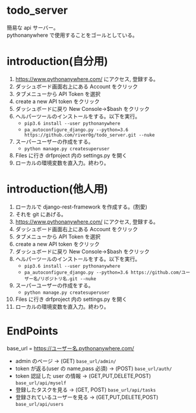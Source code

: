 # todo_server

簡易な api サーバー。\
pythonanywhere で使用することをゴールとしている。

# introduction(自分用)

1. https://www.pythonanywhere.com/ にアクセス, 登録する。
2. ダッシュボード画面右上にある Account をクリック
3. タブメニューから API Token を選択
4. create a new API token をクリック
5. ダッシュボードに戻り New Console→\$bash をクリック
6. ヘルパーツールのインストールをする。以下を実行。
   - `pip3.6 install --user pythonanywhere`
   - `pa_autoconfigure_django.py --python=3.6 https://github.com/river0g/todo_server.git --nuke`
7. スーパーユーザーの作成をする。
   - `python manage.py createsuperuser`
8. Files に行き drfproject 内の settings.py を開く
9. ローカルの環境変数を直入力。終わり。

# introduction(他人用)

1. ローカルで django-rest-framework を作成する。(割愛)
2. それを git にあげる。
3. https://www.pythonanywhere.com/ にアクセス, 登録する。
4. ダッシュボード画面右上にある Account をクリック
5. タブメニューから API Token を選択
6. create a new API token をクリック
7. ダッシュボードに戻り New Console→\$bash をクリック
8. ヘルパーツールのインストールをする。以下を実行。
   - `pip3.6 install --user pythonanywhere`
   - `pa_autoconfigure_django.py --python=3.6 https://github.com/ユーザー名/リポジトリ名.git --nuke`
9. スーパーユーザーの作成をする。
   - `python manage.py createsuperuser`
10. Files に行き drfproject 内の settings.py を開く
11. ローカルの環境変数を直入力。終わり。

# EndPoints

base_url = https://ユーザー名.pythonanywhere.com/

- admin のページ → (GET) `base_url/admin/`
- token が返る(user の name,pass 必須) → (POST) `base_url/auth/`
- token 認証した user の情報 → (GET,PUT,DELETE,POST) `base_url/api/myself`
- 登録したタスクを見る → (GET, POST) `base_url/api/tasks`
- 登録されているユーザーを見る → (GET,PUT,DELETE,POST) `base_url/api/users`
